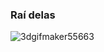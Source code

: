 ### Raí delas

![3dgifmaker55663](https://user-images.githubusercontent.com/99194148/186736202-2547cb8c-9459-419e-a6da-d5135dcd84e6.gif)


